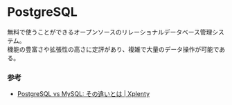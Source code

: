 # PostgreSQL
無料で使うことができるオープンソースのリレーショナルデータベース管理システム。  
機能の豊富さや拡張性の高さに定評があり、複雑で大量のデータ操作が可能である。  

### 参考
- [PostgreSQL vs MySQL: その違いとは \| Xplenty](https://www.xplenty.com/jp/blog/postgresql-vs-mysql-which-one-is-better-for-your-use-case-ja/)